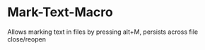 Mark-Text-Macro
===============

Allows marking text in files by pressing alt+M, persists across file close/reopen
